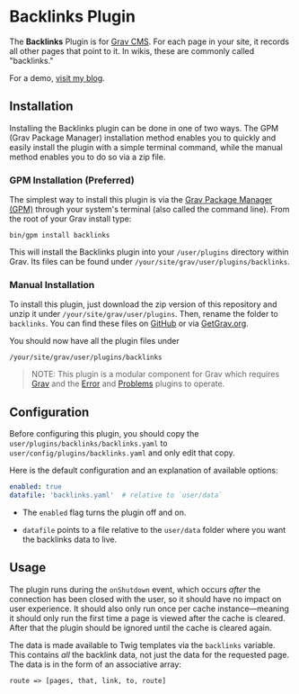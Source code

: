 # Backlinks Plugin

The **Backlinks** Plugin is for [Grav CMS](http://github.com/getgrav/grav). For each page in your site, it records all other pages that point to it. In wikis, these are commonly called "backlinks."

For a demo, [visit my blog](https://perlkonig.com/demos).

## Installation

Installing the Backlinks plugin can be done in one of two ways. The GPM (Grav Package Manager) installation method enables you to quickly and easily install the plugin with a simple terminal command, while the manual method enables you to do so via a zip file.

### GPM Installation (Preferred)

The simplest way to install this plugin is via the [Grav Package Manager (GPM)](http://learn.getgrav.org/advanced/grav-gpm) through your system's terminal (also called the command line).  From the root of your Grav install type:

    bin/gpm install backlinks

This will install the Backlinks plugin into your `/user/plugins` directory within Grav. Its files can be found under `/your/site/grav/user/plugins/backlinks`.

### Manual Installation

To install this plugin, just download the zip version of this repository and unzip it under `/your/site/grav/user/plugins`. Then, rename the folder to `backlinks`. You can find these files on [GitHub](https://github.com/aaron-dalton/grav-plugin-backlinks) or via [GetGrav.org](http://getgrav.org/downloads/plugins#extras).

You should now have all the plugin files under

    /your/site/grav/user/plugins/backlinks
	
> NOTE: This plugin is a modular component for Grav which requires [Grav](http://github.com/getgrav/grav) and the [Error](https://github.com/getgrav/grav-plugin-error) and [Problems](https://github.com/getgrav/grav-plugin-problems) plugins to operate.

## Configuration

Before configuring this plugin, you should copy the `user/plugins/backlinks/backlinks.yaml` to `user/config/plugins/backlinks.yaml` and only edit that copy.

Here is the default configuration and an explanation of available options:

```yaml
enabled: true
datafile: 'backlinks.yaml'  # relative to `user/data`
```

* The `enabled` flag turns the plugin off and on.

* `datafile` points to a file relative to the `user/data` folder where you want the backlinks data to live.

## Usage

The plugin runs during the `onShutdown` event, which occurs *after* the connection has been closed with the user, so it should have no impact on user experience. It should also only run once per cache instance&mdash;meaning it should only run the first time a page is viewed after the cache is cleared. After that the plugin should be ignored until the cache is cleared again.

The data is made available to Twig templates via the `backlinks` variable. This contains *all* the backlink data, not just the data for the requested page. The data is in the form of an associative array:

```
route => [pages, that, link, to, route]
```

